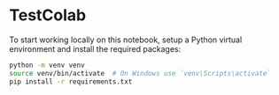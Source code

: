 # TestColab

To start working locally on this notebook, setup a Python virtual environment and install the required packages:
```bash
python -m venv venv
source venv/bin/activate  # On Windows use `venv\Scripts\activate`
pip install -r requirements.txt
```
